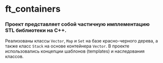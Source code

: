 # ft_containers

### Проект представляет собой частичную имплементацию STL библиотеки на C++.

Реализованы классы `Vector`, `Map` и `Set` на базе красно-черного дерева, а также класс `Stack` на основе контейнера `Vector`. В проекте использовались концепции шаблонов (templates) и наследования классов.
